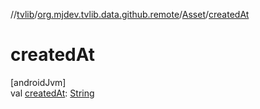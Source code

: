 //[tvlib](../../../index.md)/[org.mjdev.tvlib.data.github.remote](../index.md)/[Asset](index.md)/[createdAt](created-at.md)

# createdAt

[androidJvm]\
val [createdAt](created-at.md): [String](https://kotlinlang.org/api/latest/jvm/stdlib/kotlin/-string/index.html)

